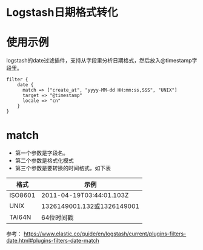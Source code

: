 # Logstash日期格式转化

# 使用示例
logstash的date过滤插件，支持从字段里分析日期格式，然后放入@timestamp字段里。

```
filter {
    date {
      match => ["create_at", "yyyy-MM-dd HH:mm:ss,SSS", "UNIX"]
      target => "@timestamp"
      locale => "cn"
    }
}
```



# match

- 第一个参数是字段名。
- 第二个参数是格式化模式
- 第三个参数是要转换的时间格式，如下表

| 格式    | 示例                       |
| ------- | -------------------------- |
| ISO8601 | 2011-04-19T03:44:01.103Z   |
| UNIX    | 1326149001.132或1326149001 |
| TAI64N  | 64位时间戳                 |


参考：
https://www.elastic.co/guide/en/logstash/current/plugins-filters-date.html#plugins-filters-date-match